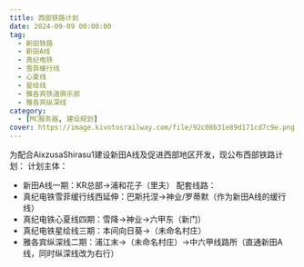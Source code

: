 ```yaml
---
title: 西部铁路计划
date: 2024-09-09 00:00:00
tag:
  - 新田铁路
  - 新田A线
  - 真纪电铁
  - 雪菲缓行线
  - 心夏线
  - 星绘线
  - 雅各宾铁道俱乐部
  - 雅各宾纵深线
category:
  - [MC服务器, 建设规划]
cover: https://image.kivotosrailway.com/file/92c08b31e89d171cd7c9e.png 
---
```

为配合AixzusaShirasu1建设新田A线及促进西部地区开发，现公布西部铁路计划：
计划主体：
* 新田A线一期：KR总部→浦和花子（里夫）
配套线路：
* 真纪电铁雪菲缓行线西延伸：巴斯托涅→神业/罗蒂默（作为新田A线的缓行线）
* 真纪电铁心夏线四期：雪降→神业→六甲东（新门）
* 真纪电铁星绘线三期：本间向日葵→（未命名村庄）
* 雅各宾纵深线二期：浦江末→（未命名村庄）→中六甲线路所（直通新田A线，同时纵深线改为右行）
				